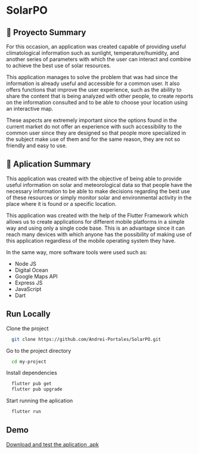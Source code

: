 
# SolarPO


## 📄 Proyecto Summary

For this occasion, an application was created capable of providing useful climatological information such as sunlight, temperature/humidity, and another series of parameters with which the user can interact and combine to achieve the best use of solar resources.

This application manages to solve the problem that was had since the information is already useful and accessible for a common user. It also offers functions that improve the user experience, such as the ability to share the content that is being analyzed with other people, to create reports on the information consulted and to be able to choose your location using an interactive map.

These aspects are extremely important since the options found in the current market do not offer an experience with such accessibility to the common user since they are designed so that people more specialized in the subject make use of them and for the same reason, they are not so friendly and easy to use.


## 📱 Aplication Summary

This application was created with the objective of being able to provide useful information on solar and meteorological data so that people have the necessary information to be able to make decisions regarding the best use of these resources or simply monitor solar and environmental activity in the place where it is found or a specific location.

This application was created with the help of the Flutter Framework which allows us to create applications for different mobile platforms in a simple way and using only a single code base. This is an advantage since it can reach many devices with which anyone has the possibility of making use of this application regardless of the mobile operating system they have.

In the same way, more software tools were used such as:

- Node JS
- Digital Ocean
- Google Maps API
- Express JS
- JavaScript
- Dart






## Run Locally

Clone the project

```bash
  git clone https://github.com/Andrei-Portales/SolarPO.git
```

Go to the project directory

```bash
  cd my-project
```

Install dependencies

```bash
  flutter pub get
  flutter pub upgrade
```

Start running the aplication

```bash
  flutter run
```

  
## Demo

[Download and test the aplication .apk](https://drive.google.com/drive/folders/1G7v_dErpa0SHonfvHFkimWPHOzy0znyr?usp=sharing)

  